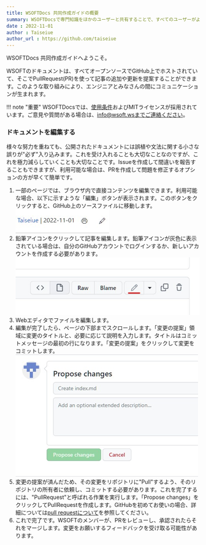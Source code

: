 ```yaml
---
title: WSOFTDocs 共同作成ガイドの概要
summary: WSOFTDocsで専門知識をほかのユーザーと共有することで、すべてのユーザーがより多くのことを達成するのに役立ちます。みなさんはこのガイドの情報を使用して、WSOFTDocsに新しい記事を公開するか、既存の記事を更新することができます。
date : 2022-11-01
author : Taiseiue
author_url : https://github.com/taiseiue
---
```

WSOFTDocs 共同作成ガイドへようこそ。

WSOFTのドキュメントは、すべてオープンソースでGitHub上でホストされていて、そこでPullRequest(PR)を使って記事の追加や更新を提案することができます。このような取り組みにより、エンジニアとみなさんの間にコミュニケーションが生まれます。

!!! note "重要"
    WSOFTDocsでは、[使用条件](/termsofuse)およびMITライセンスが採用されています。ご意見や質問がある場合は、info@wsoft.wsまでご連絡ください。

### ドキュメントを編集する
様々な努力を重ねても、公開されたドキュメントには誤植や文法に関する小さな誤りが"必ず"入り込みます。これを受け入れることも大切なことなのですが、これを極力減らしていくことも大切なことです。Issueを作成して間違いを報告することもできますが、利用可能な場合は、PRを作成して問題を修正するオプションの方が早くて簡単です。

1. 一部のページでは、ブラウザ内で直接コンテンツを編集できます。利用可能な場合、以下に示すような「編集」ボタンが表示されます。このボタンをクリックすると、GitHub上のソースファイルに移動します。![「編集」ボタン](media/1.jpg)
2. 鉛筆アイコンをクリックして記事を編集します。鉛筆アイコンが灰色に表示されている場合は、自分のGitHubアカウントでログインするか、新しいアカウントを作成する必要があります。![鉛筆アイコン](media/2.jpg)
3. Webエディタでファイルを編集します。
4. 編集が完了したら、ページの下部までスクロールします。「変更の提案」領域に変更のタイトルと、必要に応じて説明を入力します。タイトルはコミットメッセージの最初の行になります。「変更の提案」をクリックして変更をコミットします。![変更の提案](media/3.jpg)
5. 変更の提案が済んだため、その変更をリポジトリに"Pull"するよう、そのリポジトリの所有者に依頼し、コミットする必要があります。これを完了するには、"PullRequest"と呼ばれる作業を実行します。「Propose changes」をクリックしてPullRequestを作成します。GitHubを初めてお使いの場合、詳細については[pull requestについて](https://docs.github.com/ja/pull-requests/collaborating-with-pull-requests/proposing-changes-to-your-work-with-pull-requests/about-pull-requests)を参照してください。
6. これで完了です。WSOFTのメンバーが、PRをレビューし、承認されたらそれをマージします。変更をお願いするフィードバックを受け取る可能性があります。
